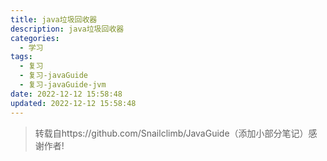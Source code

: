 ```yaml
---
title: java垃圾回收器
description: java垃圾回收器
categories:
  - 学习
tags:
  - 复习
  - 复习-javaGuide
  - 复习-javaGuide-jvm
date: 2022-12-12 15:58:48
updated: 2022-12-12 15:58:48
---
```


> 转载自https://github.com/Snailclimb/JavaGuide（添加小部分笔记）感谢作者!

